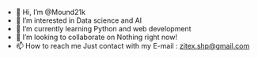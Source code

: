 - 👋 Hi, I’m @Mound21k
- 👀 I’m interested in Data science and AI 
- 🌱 I’m currently learning Python and web development
- 💞️ I’m looking to collaborate on Nothing right now!
- 📫 How to reach me Just contact with my E-mail : zitex.shp@gmail.com

<!---
Mound21k/Mound21k is a ✨ special ✨ repository because its `README.md` (this file) appears on your GitHub profile.
You can click the Preview link to take a look at your changes.
--->
